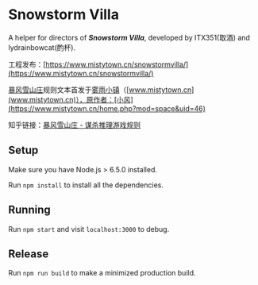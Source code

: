 # Snowstorm Villa

A helper for directors of _**Snowstorm Villa**_, developed by ITX351(取酒) and lydrainbowcat(酌杯).

工程发布：[https://www.mistytown.cn/snowstormvilla/](https://www.mistytown.cn/snowstormvilla/)

[暴风雪山庄](https://www.mistytown.cn/forum.php?mod=viewthread&tid=1147)规则文本首发于[雾雨小镇](www.mistytown.cn)（[www.mistytown.cn](www.mistytown.cn)），原作者：[小风](https://www.mistytown.cn/home.php?mod=space&uid=46)

知乎链接：[暴风雪山庄 - 谋杀推理游戏规则](https://zhuanlan.zhihu.com/p/25701506)


## Setup

Make sure you have Node.js > 6.5.0 installed.

Run `npm install` to install all the dependencies.

## Running

Run `npm start` and visit `localhost:3000` to debug.

## Release

Run `npm run build` to make a minimized production build.
